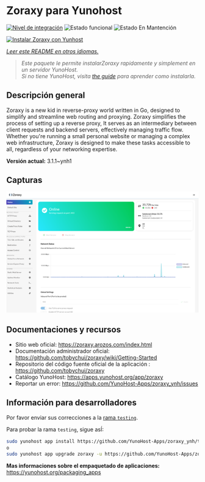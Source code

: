 <!--
Este archivo README esta generado automaticamente<https://github.com/YunoHost/apps/tree/master/tools/readme_generator>
No se debe editar a mano.
-->

# Zoraxy para Yunohost

[![Nivel de integración](https://dash.yunohost.org/integration/zoraxy.svg)](https://ci-apps.yunohost.org/ci/apps/zoraxy/) ![Estado funcional](https://ci-apps.yunohost.org/ci/badges/zoraxy.status.svg) ![Estado En Mantención](https://ci-apps.yunohost.org/ci/badges/zoraxy.maintain.svg)

[![Instalar Zoraxy con Yunhost](https://install-app.yunohost.org/install-with-yunohost.svg)](https://install-app.yunohost.org/?app=zoraxy)

*[Leer este README en otros idiomas.](./ALL_README.md)*

> *Este paquete le permite instalarZoraxy rapidamente y simplement en un servidor YunoHost.*  
> *Si no tiene YunoHost, visita [the guide](https://yunohost.org/install) para aprender como instalarla.*

## Descripción general

Zoraxy is a new kid in reverse-proxy world written in Go, designed to simplify and streamline web routing and proxying. Zoraxy simplifies the process of setting up a reverse proxy, It serves as an intermediary between client requests and backend servers, effectively managing traffic flow. Whether you're running a small personal website or managing a complex web infrastructure, Zoraxy is designed to make these tasks accessible to all, regardless of your networking expertise.


**Versión actual:** 3.1.1~ynh1

## Capturas

![Captura de Zoraxy](./doc/screenshots/screenshot.png)

## Documentaciones y recursos

- Sitio web oficial: <https://zoraxy.arozos.com/index.html>
- Documentación administrador oficial: <https://github.com/tobychui/zoraxy/wiki/Getting-Started>
- Repositorio del código fuente oficial de la aplicación : <https://github.com/tobychui/zoraxy>
- Catálogo YunoHost: <https://apps.yunohost.org/app/zoraxy>
- Reportar un error: <https://github.com/YunoHost-Apps/zoraxy_ynh/issues>

## Información para desarrolladores

Por favor enviar sus correcciones a la [rama `testing`](https://github.com/YunoHost-Apps/zoraxy_ynh/tree/testing).

Para probar la rama `testing`, sigue asÍ:

```bash
sudo yunohost app install https://github.com/YunoHost-Apps/zoraxy_ynh/tree/testing --debug
o
sudo yunohost app upgrade zoraxy -u https://github.com/YunoHost-Apps/zoraxy_ynh/tree/testing --debug
```

**Mas informaciones sobre el empaquetado de aplicaciones:** <https://yunohost.org/packaging_apps>
